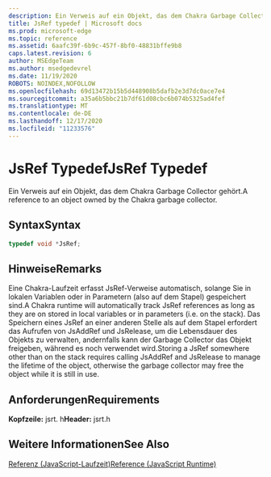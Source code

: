 ```yaml
---
description: Ein Verweis auf ein Objekt, das dem Chakra Garbage Collector gehört.
title: JsRef typedef | Microsoft docs
ms.prod: microsoft-edge
ms.topic: reference
ms.assetid: 6aafc39f-6b9c-457f-8bf0-48831bffe9b8
caps.latest.revision: 6
author: MSEdgeTeam
ms.author: msedgedevrel
ms.date: 11/19/2020
ROBOTS: NOINDEX,NOFOLLOW
ms.openlocfilehash: 69d13472b15b5d448908b5dafb2e3d7dc0ace7e4
ms.sourcegitcommit: a35a6b5bbc21b7df61d08cbc6b074b5325ad4fef
ms.translationtype: MT
ms.contentlocale: de-DE
ms.lasthandoff: 12/17/2020
ms.locfileid: "11233576"
---
```

# <span data-ttu-id="5d763-103">JsRef Typedef</span><span class="sxs-lookup"><span data-stu-id="5d763-103">JsRef Typedef</span></span>

<span data-ttu-id="5d763-104">Ein Verweis auf ein Objekt, das dem Chakra Garbage Collector gehört.</span><span class="sxs-lookup"><span data-stu-id="5d763-104">A reference to an object owned by the Chakra garbage collector.</span></span>  
  
## <span data-ttu-id="5d763-105">Syntax</span><span class="sxs-lookup"><span data-stu-id="5d763-105">Syntax</span></span>  
  
```cpp  
typedef void *JsRef;  
```  
  
## <span data-ttu-id="5d763-106">Hinweise</span><span class="sxs-lookup"><span data-stu-id="5d763-106">Remarks</span></span>  
 <span data-ttu-id="5d763-107">Eine Chakra-Laufzeit erfasst JsRef-Verweise automatisch, solange Sie in lokalen Variablen oder in Parametern (also auf dem Stapel) gespeichert sind.</span><span class="sxs-lookup"><span data-stu-id="5d763-107">A Chakra runtime will automatically track JsRef references as long as they are on stored in local variables or in parameters (i.e. on the stack).</span></span> <span data-ttu-id="5d763-108">Das Speichern eines JsRef an einer anderen Stelle als auf dem Stapel erfordert das Aufrufen von JsAddRef und JsRelease, um die Lebensdauer des Objekts zu verwalten, andernfalls kann der Garbage Collector das Objekt freigeben, während es noch verwendet wird.</span><span class="sxs-lookup"><span data-stu-id="5d763-108">Storing a JsRef somewhere other than on the stack requires calling JsAddRef and JsRelease to manage the lifetime of the object, otherwise the garbage collector may free the object while it is still in use.</span></span>  
  
## <span data-ttu-id="5d763-109">Anforderungen</span><span class="sxs-lookup"><span data-stu-id="5d763-109">Requirements</span></span>  
 <span data-ttu-id="5d763-110">**Kopfzeile:** jsrt. h</span><span class="sxs-lookup"><span data-stu-id="5d763-110">**Header:** jsrt.h</span></span>  
  
## <span data-ttu-id="5d763-111">Weitere Informationen</span><span class="sxs-lookup"><span data-stu-id="5d763-111">See Also</span></span>  
 [<span data-ttu-id="5d763-112">Referenz (JavaScript-Laufzeit)</span><span class="sxs-lookup"><span data-stu-id="5d763-112">Reference (JavaScript Runtime)</span></span>](../chakra-hosting/reference-javascript-runtime.md)
